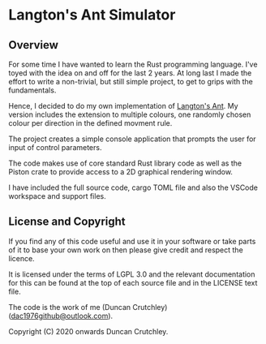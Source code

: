 # Langton's Ant Simulator #
## Overview ##
For some time I have wanted to learn the Rust programming language. I've toyed with the idea on and off for the last 2 years. At long last I made the effort to write a non-trivial, but still simple project, to get to grips with the fundamentals.

Hence, I decided to do my own implementation of [Langton's Ant](https://en.wikipedia.org/wiki/Langton%27s_ant). My version includes the extension to multiple colours, one randomly chosen colour per direction in the defined movment rule.

The project creates a simple console application that prompts the user for input of control parameters.

The code makes use of core standard Rust library code as well as the Piston crate to provide access to a 2D graphical rendering window.

I have included the full source code, cargo TOML file and also the VSCode workspace and support files.

## License and Copyright ##
If you find any of this code useful and use it in your software or take parts of it to base your own work on then please give credit and respect the licence.

It is licensed under the terms of LGPL 3.0 and the relevant documentation for this can be found at the top of each source file and in the LICENSE text file.

The code is the work of me (Duncan Crutchley) (<dac1976github@outlook.com>).

Copyright (C) 2020 onwards Duncan Crutchley.
